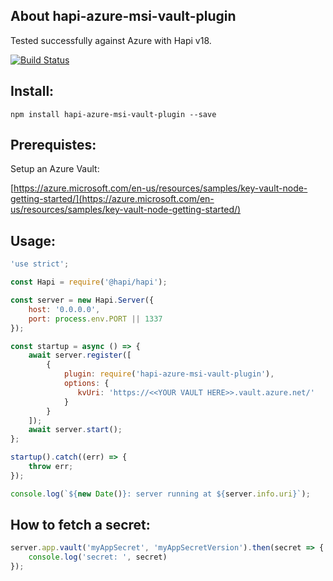
## About hapi-azure-msi-vault-plugin

Tested successfully against Azure with Hapi v18.

[![Build Status](https://travis-ci.org/visualjeff/hapi-azure-msi-vault-plugin.png)](https://travis-ci.org/visualjeff/hapi-azure-msi-plugin)

## Install:
```
npm install hapi-azure-msi-vault-plugin --save
```

## Prerequistes:

Setup an Azure Vault:

[https://azure.microsoft.com/en-us/resources/samples/key-vault-node-getting-started/](https://azure.microsoft.com/en-us/resources/samples/key-vault-node-getting-started/)


## Usage:

```js
'use strict';

const Hapi = require('@hapi/hapi');

const server = new Hapi.Server({
    host: '0.0.0.0',
    port: process.env.PORT || 1337
});

const startup = async () => {
    await server.register([ 
        {
            plugin: require('hapi-azure-msi-vault-plugin'),
            options: {
               kvUri: 'https://<<YOUR VAULT HERE>>.vault.azure.net/'
            }
        }
    ]);
    await server.start();
};

startup().catch((err) => {
    throw err;
});

console.log(`${new Date()}: server running at ${server.info.uri}`);
```

## How to fetch a secret:
```js
server.app.vault('myAppSecret', 'myAppSecretVersion').then(secret => {
    console.log('secret: ', secret)
});
```
